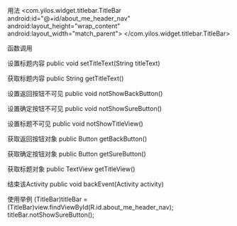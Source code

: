 用法
        <com.yilos.widget.titlebar.TitleBar
            android:id="@+id/about_me_header_nav"
            android:layout_height="wrap_content"
            android:layout_width="match_parent">
        </com.yilos.widget.titlebar.TitleBar>

函数调用

设置标题内容
    public void setTitleText(String titleText) 

获取标题内容
    public String getTitleText() 

设置返回按钮不可见
    public void notShowBackButton() 

设置确定按钮不可见
    public void notShowSureButton()

设置标题不可见
    public void notShowTitleView() 

获取返回按钮对象
    public Button getBackButton() 

获取确定按钮对象
    public Button getSureButton() 

获取标题对象
    public TextView getTitleView() 
    
结束该Activity
    public void backEvent(Activity activity)

使用举例
        (TitleBar)titleBar = (TitleBar)view.findViewById(R.id.about_me_header_nav);
        titleBar.notShowSureButton();
